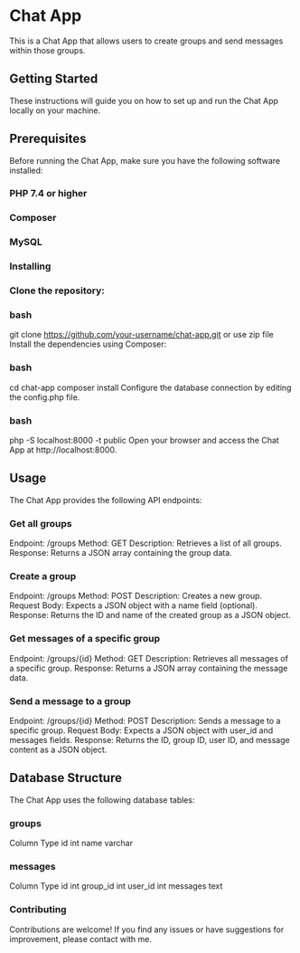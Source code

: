 # Chat App
This is a Chat App that allows users to create groups and send messages within those groups.

## Getting Started
These instructions will guide you on how to set up and run the Chat App locally on your machine.

## Prerequisites
Before running the Chat App, make sure you have the following software installed:

### PHP 7.4 or higher
### Composer
### MySQL
### Installing
### Clone the repository:

### bash
git clone https://github.com/your-username/chat-app.git or use zip file
Install the dependencies using Composer:

### bash
cd chat-app
composer install
Configure the database connection by editing the config.php file.

### bash
php -S localhost:8000 -t public
Open your browser and access the Chat App at http://localhost:8000.

## Usage
The Chat App provides the following API endpoints:

### Get all groups
Endpoint: /groups
Method: GET
Description: Retrieves a list of all groups.
Response: Returns a JSON array containing the group data.

### Create a group
Endpoint: /groups
Method: POST
Description: Creates a new group.
Request Body: Expects a JSON object with a name field (optional).
Response: Returns the ID and name of the created group as a JSON object.

### Get messages of a specific group
Endpoint: /groups/{id}
Method: GET
Description: Retrieves all messages of a specific group.
Response: Returns a JSON array containing the message data.

### Send a message to a group
Endpoint: /groups/{id}
Method: POST
Description: Sends a message to a specific group.
Request Body: Expects a JSON object with user_id and messages fields.
Response: Returns the ID, group ID, user ID, and message content as a JSON object.

##  Database Structure
The Chat App uses the following database tables:

### groups
Column	    Type
id	        int
name	    varchar

### messages
Column	    Type
id	        int
group_id	int
user_id	    int
messages	text

### Contributing
Contributions are welcome! If you find any issues or have suggestions for improvement, please contact with me.
